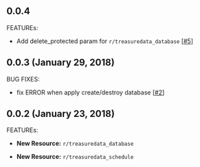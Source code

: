 ## 0.0.4 

FEATUREs: 

* Add delete_protected param for `r/treasuredata_database` [[#5](https://github.com/kterada0509/terraform-provider-treasuredata/pull/5)]


## 0.0.3 (January 29, 2018)

BUG FIXES: 

* fix ERROR when apply create/destroy database [[#2](https://github.com/kterada0509/terraform-provider-treasuredata/issues/2)]


## 0.0.2 (January 23, 2018)

FEATUREs: 

* **New Resource:** `r/treasuredata_database`

* **New Resource:** `r/treasuredata_schedule`
